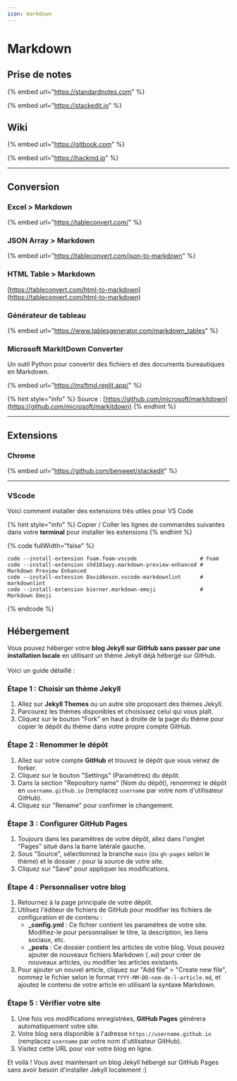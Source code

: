 ```yaml
---
icon: markdown
---
```


# Markdown

## Prise de notes

{% embed url="https://standardnotes.com" %}

{% embed url="https://stackedit.io" %}

## Wiki

{% embed url="https://gitbook.com" %}

{% embed url="https://hackmd.io" %}

***

## Conversion

### Excel > Markdown

{% embed url="https://tableconvert.com/" %}

### JSON Array > Markdown

{% embed url="https://tableconvert.com/json-to-markdown" %}

### HTML Table > Markdown

[https://tableconvert.com/html-to-markdown](https://tableconvert.com/html-to-markdown)

### Générateur de tableau

{% embed url="https://www.tablesgenerator.com/markdown_tables" %}

### Microsoft MarkItDown Converter

Un outil Python pour convertir des fichiers et des documents bureautiques en Markdown.

{% embed url="https://msftmd.replit.app/" %}

{% hint style="info" %}
Source : [https://github.com/microsoft/markitdown](https://github.com/microsoft/markitdown)
{% endhint %}

***

## Extensions

### Chrome

{% embed url="https://github.com/benweet/stackedit" %}

***

### VScode

Voici comment installer des extensions très utiles pour VS Code

{% hint style="info" %}
Copier / Coller les lignes de commandes suivantes dans votre **terminal** pour installer les extensions
{% endhint %}

{% code fullWidth="false" %}
```
code --install-extension foam.foam-vscode                    # Foam
code --install-extension shd101wyy.markdown-preview-enhanced # Markdown Preview Enhanced
code --install-extension DavidAnson.vscode-markdownlint      # markdownlint
code --install-extension bierner.markdown-emoji              # Markdown Emoji
```
{% endcode %}

## Hébergement

Vous pouvez héberger votre **blog Jekyll sur GitHub sans passer par une installation locale** en utilisant un thème Jekyll déjà hébergé sur GitHub. \
\
Voici un guide détaillé :

### Étape 1 : Choisir un thème Jekyll

1. Allez sur **Jekyll Themes** ou un autre site proposant des thèmes Jekyll.
2. Parcourez les thèmes disponibles et choisissez celui qui vous plaît.
3. Cliquez sur le bouton "Fork" en haut à droite de la page du thème pour copier le dépôt du thème dans votre propre compte GitHub.

### Étape 2 : Renommer le dépôt

1. Allez sur votre compte **GitHub** et trouvez le dépôt que vous venez de forker.
2. Cliquez sur le bouton "Settings" (Paramètres) du dépôt.
3. Dans la section "Repository name" (Nom du dépôt), renommez le dépôt en `username.github.io` (remplacez `username` par votre nom d'utilisateur GitHub).
4. Cliquez sur "Rename" pour confirmer le changement.

### Étape 3 : Configurer GitHub Pages

1. Toujours dans les paramètres de votre dépôt, allez dans l'onglet "Pages" situé dans la barre latérale gauche.
2. Sous "Source", sélectionnez la branche `main` (ou `gh-pages` selon le thème) et le dossier `/` pour la source de votre site.
3. Cliquez sur "Save" pour appliquer les modifications.

### Étape 4 : Personnaliser votre blog

1. Retournez à la page principale de votre dépôt.
2. Utilisez l'éditeur de fichiers de GitHub pour modifier les fichiers de configuration et de contenu :
   * **\_config.yml** : Ce fichier contient les paramètres de votre site. Modifiez-le pour personnaliser le titre, la description, les liens sociaux, etc.
   * **\_posts** : Ce dossier contient les articles de votre blog. Vous pouvez ajouter de nouveaux fichiers Markdown (`.md`) pour créer de nouveaux articles, ou modifier les articles existants.
3. Pour ajouter un nouvel article, cliquez sur "Add file" > "Create new file", nommez le fichier selon le format `YYYY-MM-DD-nom-de-l-article.md`, et ajoutez le contenu de votre article en utilisant la syntaxe Markdown.

### Étape 5 : Vérifier votre site

1. Une fois vos modifications enregistrées, **GitHub Pages** générera automatiquement votre site.
2. Votre blog sera disponible à l'adresse `https://username.github.io` (remplacez `username` par votre nom d'utilisateur GitHub).
3. Visitez cette URL pour voir votre blog en ligne.

Et voilà ! Vous avez maintenant un blog Jekyll hébergé sur GitHub Pages sans avoir besoin d'installer Jekyll localement :)
